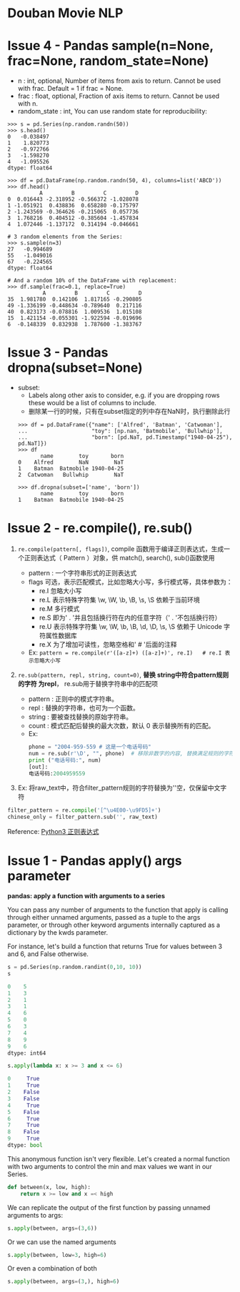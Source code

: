 # Douban Movie NLP

# Issue 4 - Pandas sample(n=None, frac=None, random_state=None)

- n : int, optional, Number of items from axis to return. Cannot be used with frac. Default = 1 if frac = None.
- frac : float, optional, Fraction of axis items to return. Cannot be used with n.
- random_state : int, You can use random state for reproducibility:

```
>>> s = pd.Series(np.random.randn(50))
>>> s.head()
0   -0.038497
1    1.820773
2   -0.972766
3   -1.598270
4   -1.095526
dtype: float64

>>> df = pd.DataFrame(np.random.randn(50, 4), columns=list('ABCD'))
>>> df.head()
          A         B         C         D
0  0.016443 -2.318952 -0.566372 -1.028078
1 -1.051921  0.438836  0.658280 -0.175797
2 -1.243569 -0.364626 -0.215065  0.057736
3  1.768216  0.404512 -0.385604 -1.457834
4  1.072446 -1.137172  0.314194 -0.046661
```
```
# 3 random elements from the Series:
>>> s.sample(n=3)
27   -0.994689
55   -1.049016
67   -0.224565
dtype: float64

# And a random 10% of the DataFrame with replacement:
>>> df.sample(frac=0.1, replace=True)
           A         B         C         D
35  1.981780  0.142106  1.817165 -0.290805
49 -1.336199 -0.448634 -0.789640  0.217116
40  0.823173 -0.078816  1.009536  1.015108
15  1.421154 -0.055301 -1.922594 -0.019696
6  -0.148339  0.832938  1.787600 -1.383767
```

# Issue 3 - Pandas dropna(subset=None)

- subset: 
    - Labels along other axis to consider, e.g. if you are dropping rows these would be a list of columns to include.
    - 删除某一行的时候，只有在subset指定的列中存在NaN时，执行删除此行
    ```
    >>> df = pd.DataFrame({"name": ['Alfred', 'Batman', 'Catwoman'],
    ...                    "toy": [np.nan, 'Batmobile', 'Bullwhip'],
    ...                    "born": [pd.NaT, pd.Timestamp("1940-04-25"), pd.NaT]})
    >>> df
           name        toy       born
    0    Alfred        NaN        NaT
    1    Batman  Batmobile 1940-04-25
    2  Catwoman   Bullwhip        NaT
    ```
    ```
    >>> df.dropna(subset=['name', 'born'])
           name        toy       born
    1    Batman  Batmobile 1940-04-25
    ```

# Issue 2 - re.compile(), re.sub()

1. ```re.compile(pattern[, flags])```, compile 函数用于编译正则表达式，生成一个正则表达式（ Pattern ）对象，供 match(), search(), sub()函数使用

    - pattern : 一个字符串形式的正则表达式
    - flags 可选，表示匹配模式，比如忽略大小写，多行模式等，具体参数为：
        - re.I 忽略大小写
        - re.L 表示特殊字符集 \w, \W, \b, \B, \s, \S 依赖于当前环境
        - re.M 多行模式
        - re.S 即为' . '并且包括换行符在内的任意字符（' . '不包括换行符）
        - re.U 表示特殊字符集 \w, \W, \b, \B, \d, \D, \s, \S 依赖于 Unicode 字符属性数据库
        - re.X 为了增加可读性，忽略空格和' # '后面的注释
    - Ex: ```pattern = re.compile(r'([a-z]+) ([a-z]+)', re.I)   # re.I 表示忽略大小写```
    
2. ```re.sub(pattern, repl, string, count=0)```, **替换 string中符合pattern规则的字符 为repl**， re.sub用于替换字符串中的匹配项
    - pattern : 正则中的模式字符串。
    - repl : 替换的字符串，也可为一个函数。
    - string : 要被查找替换的原始字符串。
    - count : 模式匹配后替换的最大次数，默认 0 表示替换所有的匹配。
    - Ex: 
        ```python
        phone = "2004-959-559 # 这是一个电话号码"
        num = re.sub(r'\D', "", phone)  # 移除非数字的内容, 替换满足规则的字符为空
        print ("电话号码:", num)        
        [out]:
        电话号码:2004959559
        ```
    
3. Ex: 将raw_text中，符合filter_pattern规则的字符替换为''空，仅保留中文字符
```python
filter_pattern = re.compile('[^\u4E00-\u9FD5]+')
chinese_only = filter_pattern.sub('', raw_text)
```

Reference: [Python3 正则表达式](http://www.runoob.com/python3/python3-reg-expressions.html)

# Issue 1 - Pandas apply() args parameter
**pandas: apply a function with arguments to a series**

You can pass any number of arguments to the function that apply is calling through either unnamed arguments, passed as a tuple to the args parameter, or through other keyword arguments internally captured as a dictionary by the kwds parameter.

For instance, let's build a function that returns True for values between 3 and 6, and False otherwise.

```python
s = pd.Series(np.random.randint(0,10, 10))
s

0    5
1    3
2    1
3    1
4    6
5    0
6    3
7    4
8    9
9    6
dtype: int64

s.apply(lambda x: x >= 3 and x <= 6)

0     True
1     True
2    False
3    False
4     True
5    False
6     True
7     True
8    False
9     True
dtype: bool
```
This anonymous function isn't very flexible. Let's created a normal function with two arguments to control the min and max values we want in our Series.
```python
def between(x, low, high):
    return x >= low and x =< high
```
We can replicate the output of the first function by passing unnamed arguments to args:
```python
s.apply(between, args=(3,6))
```
Or we can use the named arguments
```python
s.apply(between, low=3, high=6)
```
Or even a combination of both
```python
s.apply(between, args=(3,), high=6)

```
